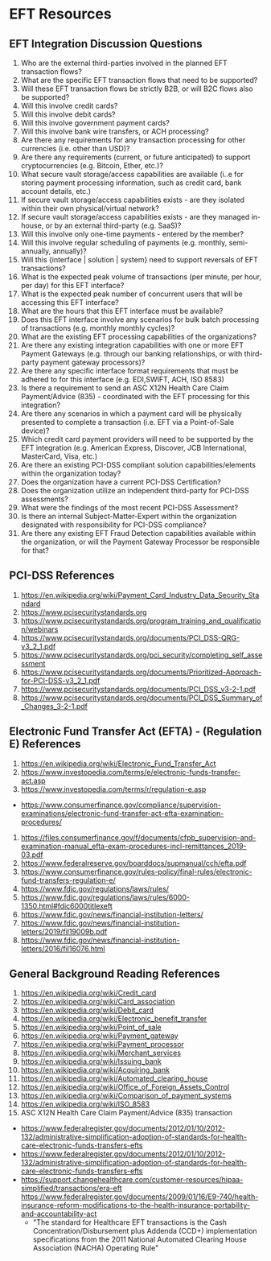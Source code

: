 
# EFT Resources

## EFT Integration Discussion Questions

1. Who are the external third-parties involved in the planned EFT transaction flows?
1. What are the specific EFT transaction flows that need to be supported?
1. Will these EFT transaction flows be strictly B2B, or will B2C flows also be supported?
1. Will this involve credit cards?
1. Will this involve debit cards?
1. Will this involve government payment cards?
1. Will this involve bank wire transfers, or ACH processing?
1. Are there any requirements for any transaction processing for other currencies (i.e. other than USD)?
1. Are there any requirements (current, or future anticipated) to support cryptocurrencies (e.g. Bitcoin, Ether, etc.)?
1. What secure vault storage/access capabilities are available (i..e for storing payment processing information, such as credit card, bank account details, etc.)
1. If secure vault storage/access capabilities exists - are they isolated within their own physical/virtual network?
1. If secure vault storage/access capabilities exists - are they managed in-house, or by an external third-party (e.g. SaaS)?
1. Will this involve only one-time payments - entered by the member?
1. Will this involve regular scheduling of payments (e.g. monthly, semi-annually, annually)?
1. Will this {interface | solution | system} need to support reversals of EFT transactions?
1. What is the expected peak volume of transactions (per minute, per hour, per day) for this EFT interface?
1. What is the expected peak number of concurrent users that will be accessing this EFT interface?
1. What are the hours that this EFT interface must be available?
1. Does this EFT interface involve any scenarios for bulk batch processing of transactions (e.g. monthly monthly cycles)?
1. What are the existing EFT processing capabilities of the organizations?
1. Are there any existing integration capabilities with one or more EFT Payment Gateways (e.g. through our banking relationships, or with third-party payment gateway processors)?
1. Are there any specific interface format requirements that must be adhered to for this interface (e.g. EDI,SWIFT, ACH, ISO 8583)
1. Is there a requirement to send an ASC X12N Health Care Claim Payment/Advice (835) - coordinated with the EFT processing for this integration?
1. Are there any scenarios in which a payment card will be physically presented to complete a transaction (i.e. EFT via a Point-of-Sale device)?
1. Which credit card payment providers will need to be supported by the EFT integration (e.g. American Express, Discover, JCB International, MasterCard, Visa, etc.)
1. Are there an existing PCI-DSS compliant solution capabilities/elements within the organization today?
1. Does the organization have a current PCI-DSS Certification?
1. Does the organization utilize an independent third-party for PCI-DSS assessments?
1. What were the findings of the most recent PCI-DSS Assessment?
1. Is there an internal Subject-Matter-Expert within the organization designated with responsibility for PCI-DSS compliance?
1. Are there any existing EFT Fraud Detection capabilities available within the organization, or will the Payment Gateway Processor be responsible for that?


## PCI-DSS References

1. https://en.wikipedia.org/wiki/Payment_Card_Industry_Data_Security_Standard
1. https://www.pcisecuritystandards.org
1. https://www.pcisecuritystandards.org/program_training_and_qualification/webinars
1. https://www.pcisecuritystandards.org/documents/PCI_DSS-QRG-v3_2_1.pdf
1. https://www.pcisecuritystandards.org/pci_security/completing_self_assessment
1. https://www.pcisecuritystandards.org/documents/Prioritized-Approach-for-PCI-DSS-v3_2_1.pdf
1. https://www.pcisecuritystandards.org/documents/PCI_DSS_v3-2-1.pdf
1. https://www.pcisecuritystandards.org/documents/PCI_DSS_Summary_of_Changes_3-2-1.pdf

## Electronic Fund Transfer Act (EFTA) - (Regulation E) References

1. https://en.wikipedia.org/wiki/Electronic_Fund_Transfer_Act
1. https://www.investopedia.com/terms/e/electronic-funds-transfer-act.asp
1. https://www.investopedia.com/terms/r/regulation-e.asp
  * https://www.consumerfinance.gov/compliance/supervision-examinations/electronic-fund-transfer-act-efta-examination-procedures/
1. https://files.consumerfinance.gov/f/documents/cfpb_supervision-and-examination-manual_efta-exam-procedures-incl-remittances_2019-03.pdf
1. https://www.federalreserve.gov/boarddocs/supmanual/cch/efta.pdf
1. https://www.consumerfinance.gov/rules-policy/final-rules/electronic-fund-transfers-regulation-e/
1. https://www.fdic.gov/regulations/laws/rules/
1. https://www.fdic.gov/regulations/laws/rules/6000-1350.html#fdic6000titlexeft
1. https://www.fdic.gov/news/financial-institution-letters/
1. https://www.fdic.gov/news/financial-institution-letters/2019/fil19009b.pdf
1. https://www.fdic.gov/news/financial-institution-letters/2016/fil16076.html


## General Background Reading References

1. https://en.wikipedia.org/wiki/Credit_card
1. https://en.wikipedia.org/wiki/Card_association
1. https://en.wikipedia.org/wiki/Debit_card
1. https://en.wikipedia.org/wiki/Electronic_benefit_transfer
1. https://en.wikipedia.org/wiki/Point_of_sale
1. https://en.wikipedia.org/wiki/Payment_gateway
1. https://en.wikipedia.org/wiki/Payment_processor
1. https://en.wikipedia.org/wiki/Merchant_services
1. https://en.wikipedia.org/wiki/Issuing_bank
1. https://en.wikipedia.org/wiki/Acquiring_bank
1. https://en.wikipedia.org/wiki/Automated_clearing_house
1. https://en.wikipedia.org/wiki/Office_of_Foreign_Assets_Control
1. https://en.wikipedia.org/wiki/Comparison_of_payment_systems
1. https://en.wikipedia.org/wiki/ISO_8583
1. ASC X12N Health Care Claim Payment/Advice (835) transaction
  * https://www.federalregister.gov/documents/2012/01/10/2012-132/administrative-simplification-adoption-of-standards-for-health-care-electronic-funds-transfers-efts
  * https://www.federalregister.gov/documents/2012/01/10/2012-132/administrative-simplification-adoption-of-standards-for-health-care-electronic-funds-transfers-efts
  * https://support.changehealthcare.com/customer-resources/hipaa-simplified/transactions/era-eft https://www.federalregister.gov/documents/2009/01/16/E9-740/health-insurance-reform-modifications-to-the-health-insurance-portability-and-accountability-act
    * "The standard for Healthcare EFT transactions is the Cash Concentration/Disbursement plus Addenda (CCD+) implementation specifications from the 2011 National Automated Clearing House Association (NACHA) Operating Rule"

